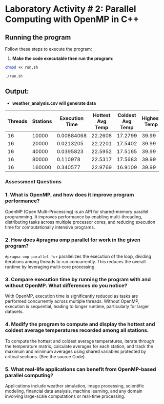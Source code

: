 # Laboratory Activity # 2: Parallel Computing with OpenMP in C++

## Running the program

Follow these steps to execute the program:

1. **Make the code executable then run the program**:
```bash
chmod +x run.sh
```
```bash
./run.sh
```

## Output:
- **weather_analysis.csv will generate data**  

| Threads | Stations | Execution Time | Hottest Avg Temp | Coldest Avg Temp | Highest Temp | Highest Temp's Station |
| ------- | -------- | -------------- | ---------------- | ---------------- | ------------ | ---------------------- |
| 16 | 10000 | 0.00884068 | 22.2608 | 17.2799 | 39.99 | 6877 |
| 16 | 20000 | 0.0213205 | 22.2201 | 17.5402 | 39.99 | 3750 |
| 16 | 40000 | 0.0395823 | 22.5952 | 17.5165 | 39.99 | 35006 |
| 16 | 80000 | 0.110978 | 22.5317 | 17.5683 | 39.99 | 65007 |
| 16 | 160000 | 0.340577 | 22.9769 | 16.9109 | 39.99 | 50005 |

### **Assessment Questions**

### 1. What is OpenMP, and how does it improve program performance?
OpenMP (Open Multi-Processing) is an API for shared-memory parallel programming. It improves performance by enabling multi-threading, distributing tasks across multiple processor cores, and reducing execution time for computationally intensive programs.

### 2. How does #pragma omp parallel for work in the given program?
`#pragma omp parallel for` parallelizes the execution of the loop, dividing iterations among threads to run concurrently. This reduces the overall runtime by leveraging multi-core processing.

### 3. Compare execution time by running the program with and without OpenMP. What differences do you notice?
With OpenMP, execution time is significantly reduced as tasks are performed concurrently across multiple threads. Without OpenMP, execution is sequential, leading to longer runtime, particularly for larger datasets.

### 4. Modify the program to compute and display the hottest and coldest average temperatures recorded among all stations.
To compute the hottest and coldest average temperatures, iterate through the temperature matrix, calculate averages for each station, and track the maximum and minimum averages using shared variables protected by critical sections. (See the source Code)

### 5. What real-life applications can benefit from OpenMP-based parallel computing?
Applications include weather simulation, image processing, scientific modeling, financial data analysis, machine learning, and any domain involving large-scale computations or real-time processing.
